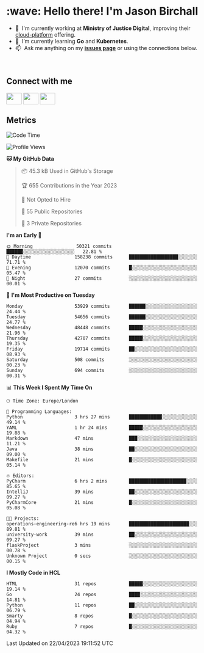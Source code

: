 <h1 align="left" id="jason-title">:wave: Hello there! I'm Jason Birchall</h1>

- :office: &nbsp;I'm currently working at **Ministry of Justice Digital**, improving their [cloud-platform](https://github.com/ministryofjustice/cloud-platform) offering.
- :seedling: &nbsp;I’m currently learning **Go** and **Kubernetes**.
- :mailbox: &nbsp;Ask me anything on my **[issues page]** or using the connections below.


<br>

<h2>Connect with me</h2>
<p>
<a href="https://twitter.com/jsonBirchall" target="blank"><img align="center" src="https://cdn.jsdelivr.net/npm/simple-icons@3.0.1/icons/twitter.svg" alt="" height="30" width="40" /></a>
<a href="https://keybase.io/json0" target="blank"><img align="center" src="https://cdn.jsdelivr.net/npm/simple-icons@3.0.1/icons/keybase.svg" alt="" height="30" width="40" /></a>
<a href="https://www.reddit.com/user/kakorate" target="blank"><img align="center" src="https://cdn.jsdelivr.net/npm/simple-icons@3.0.1/icons/reddit.svg" alt="" height="30" width="40" /></a>
</p>

<h2>Metrics</h2>

<!--START_SECTION:waka-->
![Code Time](http://img.shields.io/badge/Code%20Time-1%2C008%20hrs%2052%20mins-blue)

![Profile Views](http://img.shields.io/badge/Profile%20Views-0-blue)

**🐱 My GitHub Data** 

> 📦 45.3 kB Used in GitHub's Storage 
 > 
> 🏆 655 Contributions in the Year 2023
 > 
> 🚫 Not Opted to Hire
 > 
> 📜 55 Public Repositories 
 > 
> 🔑 3 Private Repositories 
 > 
**I'm an Early 🐤** 

```text
🌞 Morning                50321 commits       ██████░░░░░░░░░░░░░░░░░░░   22.81 % 
🌆 Daytime                158238 commits      ██████████████████░░░░░░░   71.71 % 
🌃 Evening                12070 commits       █░░░░░░░░░░░░░░░░░░░░░░░░   05.47 % 
🌙 Night                  27 commits          ░░░░░░░░░░░░░░░░░░░░░░░░░   00.01 % 
```
📅 **I'm Most Productive on Tuesday** 

```text
Monday                   53929 commits       ██████░░░░░░░░░░░░░░░░░░░   24.44 % 
Tuesday                  54656 commits       ██████░░░░░░░░░░░░░░░░░░░   24.77 % 
Wednesday                48448 commits       █████░░░░░░░░░░░░░░░░░░░░   21.96 % 
Thursday                 42707 commits       █████░░░░░░░░░░░░░░░░░░░░   19.35 % 
Friday                   19714 commits       ██░░░░░░░░░░░░░░░░░░░░░░░   08.93 % 
Saturday                 508 commits         ░░░░░░░░░░░░░░░░░░░░░░░░░   00.23 % 
Sunday                   694 commits         ░░░░░░░░░░░░░░░░░░░░░░░░░   00.31 % 
```


📊 **This Week I Spent My Time On** 

```text
🕑︎ Time Zone: Europe/London

💬 Programming Languages: 
Python                   3 hrs 27 mins       ████████████░░░░░░░░░░░░░   49.14 % 
YAML                     1 hr 24 mins        █████░░░░░░░░░░░░░░░░░░░░   19.88 % 
Markdown                 47 mins             ███░░░░░░░░░░░░░░░░░░░░░░   11.21 % 
Java                     38 mins             ██░░░░░░░░░░░░░░░░░░░░░░░   09.00 % 
Makefile                 21 mins             █░░░░░░░░░░░░░░░░░░░░░░░░   05.14 % 

🔥 Editors: 
PyCharm                  6 hrs 2 mins        █████████████████████░░░░   85.65 % 
IntelliJ                 39 mins             ██░░░░░░░░░░░░░░░░░░░░░░░   09.27 % 
PyCharmCore              21 mins             █░░░░░░░░░░░░░░░░░░░░░░░░   05.08 % 

🐱‍💻 Projects: 
operations-engineering-re6 hrs 19 mins       ██████████████████████░░░   89.81 % 
university-work          39 mins             ██░░░░░░░░░░░░░░░░░░░░░░░   09.27 % 
flaskProject             3 mins              ░░░░░░░░░░░░░░░░░░░░░░░░░   00.78 % 
Unknown Project          0 secs              ░░░░░░░░░░░░░░░░░░░░░░░░░   00.15 % 
```

**I Mostly Code in HCL** 

```text
HTML                     31 repos            █████░░░░░░░░░░░░░░░░░░░░   19.14 % 
Go                       24 repos            ████░░░░░░░░░░░░░░░░░░░░░   14.81 % 
Python                   11 repos            ██░░░░░░░░░░░░░░░░░░░░░░░   06.79 % 
Smarty                   8 repos             █░░░░░░░░░░░░░░░░░░░░░░░░   04.94 % 
Ruby                     7 repos             █░░░░░░░░░░░░░░░░░░░░░░░░   04.32 % 
```




 Last Updated on 22/04/2023 19:11:52 UTC
<!--END_SECTION:waka-->

<!-- links -->

[issues page]: https://github.com/jasonBirchall/jasonBirchall/issues "jasonBirchall/issues"

